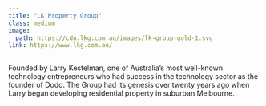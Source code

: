 ```yaml
---
title: "LK Property Group"
class: medium
image: 
  path: https://cdn.lkg.com.au/images/lk-group-gold-1.svg
link: https://www.lkg.com.au/
---
```

Founded by Larry Kestelman, one of Australia’s most well-known technology entrepreneurs who had success in the technology sector as the founder of Dodo. The Group had its genesis over twenty years ago when Larry began developing residential property in suburban Melbourne.